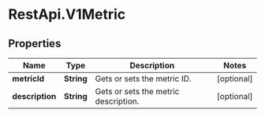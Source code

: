 # RestApi.V1Metric

## Properties

Name | Type | Description | Notes
------------ | ------------- | ------------- | -------------
**metricId** | **String** | Gets or sets the metric ID. | [optional] 
**description** | **String** | Gets or sets the metric description. | [optional] 


